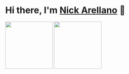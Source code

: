 # Hi there, I'm [Nick Arellano](https://ario.cloud) 👋

<img height=150 align="center" src="https://github-readme-stats.vercel.app/api?username=nickarellano&show_icons=true&theme=github_dark_dimmed" />
<img height=150 align="center" src="https://github-readme-stats.vercel.app/api/top-langs/?username=nickarellano&layout=compact&show_icons=true&theme=github_dark_dimmed" />
